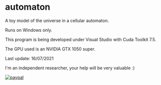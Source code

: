 # automaton
A toy model of the universe in a cellular automaton.

Runs on Windows only.

This program is being developed under Visual Studio with Cuda Toolkit 7.5.

The GPU used is an NVIDIA GTX 1050 super.

Last update: 16/07/2021

I'm an independent researcher, your help will be very valuable :)

[![paypal](https://www.paypalobjects.com/en_US/i/btn/btn_donateCC_LG.gif)](https://www.paypal.com/donate?business=CHS2QRBFLQEFU&no_recurring=1&item_name=Independent+research.&currency_code=USD)
